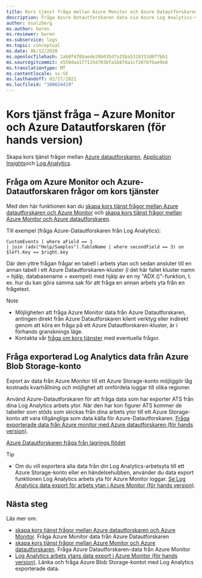 ```yaml
---
title: Kors tjänst fråga mellan Azure Monitor och Azure Datautforskaren (för hands version)
description: Fråga Azure Datautforskaren data via Azure Log Analytics-verktyg vice versa för att ansluta och analysera alla dina data på en och samma plats.
author: osalzberg
ms.author: bwren
ms.reviewer: bwren
ms.subservice: logs
ms.topic: conceptual
ms.date: 06/12/2020
ms.openlocfilehash: 1ab0f4f0baede20b035dfa15ba5319333d0f7bb1
ms.sourcegitcommit: e559daa1f7115d703bfa1b87da1cf267bf6ae9e8
ms.translationtype: MT
ms.contentlocale: sv-SE
ms.lasthandoff: 02/17/2021
ms.locfileid: "100624419"
---
```

# <a name="cross-service-query---azure-monitor-and-azure-data-explorer-preview"></a>Kors tjänst fråga – Azure Monitor och Azure Datautforskaren (för hands version)
Skapa kors tjänst frågor mellan [Azure datautforskaren](/azure/data-explorer/), [Application Insights](../app/app-insights-overview.md)och [Log Analytics](../logs/data-platform-logs.md).
## <a name="azure-monitor-and-azure-data-explorer-cross-service-querying"></a>Fråga om Azure Monitor och Azure-Datautforskaren frågor om kors tjänster
Med den här funktionen kan du [skapa kors tjänst frågor mellan Azure datautforskaren och Azure Monitor](/azure/data-explorer/query-monitor-data) och [skapa kors tjänst frågor mellan Azure Monitor och Azure datautforskaren](./azure-monitor-data-explorer-proxy.md).

Till exempel (fråga Azure-Datautforskaren från Log Analytics):
```kusto
CustomEvents | where aField == 1
| join (adx("Help/Samples").TableName | where secondField == 3) on $left.Key == $right.key
```
Där den yttre frågan frågar en tabell i arbets ytan och sedan ansluter till en annan tabell i ett Azure Datautforskaren-kluster (i det här fallet kluster namn = hjälp, databasename = exempel) med hjälp av en ny "ADX ()"-funktion, t. ex. hur du kan göra samma sak för att fråga en annan arbets yta från en frågetext.

> [!NOTE]
> * Möjligheten att fråga Azure Monitor data från Azure Datautforskaren, antingen direkt från Azure Datautforskaren klient verktyg eller indirekt genom att köra en fråga på ett Azure Datautforskaren-kluster, är i förhands gransknings läge.
> * Kontakta vår [fråga om kors tjänster](mailto:adxproxy@microsoft.com) med eventuella frågor.

## <a name="query-exported-log-analytics-data-from-azure-blob-storage-account"></a>Fråga exporterad Log Analytics data från Azure Blob Storage-konto

Export av data från Azure Monitor till ett Azure Storage-konto möjliggör låg kostnads kvarhållning och möjlighet att omfördela loggar till olika regioner.

Använd Azure-Datautforskaren för att fråga data som har exporter ATS från dina Log Analytics arbets ytor. När den har kon figurer ATS kommer de tabeller som stöds som skickas från dina arbets ytor till ett Azure Storage-konto att vara tillgängliga som data källa för Azure-Datautforskaren. [Fråga exporterade data från Azure monitor med Azure datautforskaren (för hands version)](../logs/azure-data-explorer-query-storage.md).

[Azure Datautforskaren fråga från lagrings flödet](media\azure-data-explorer-query-storage\exported-data-query.png)

>[!tip] 
> * Om du vill exportera alla data från din Log Analytics-arbetsyta till ett Azure Storage-konto eller en händelsehubben, använder du data export funktionen Log Analytics arbets yta för Azure Monitor loggar. [Se Log Analytics data export för arbets ytan i Azure Monitor (för hands version)](/azure/data-explorer/query-monitor-data).

## <a name="next-steps"></a>Nästa steg
Läs mer om:
* [skapa kors tjänst frågor mellan Azure datautforskaren och Azure Monitor](/azure/data-explorer/query-monitor-data). Fråga Azure Monitor data från Azure Datautforskaren
* [skapa kors tjänst frågor mellan Azure Monitor och Azure datautforskaren](./azure-monitor-data-explorer-proxy.md). Fråga Azure Datautforskaren-data från Azure Monitor
* [Log Analytics arbets ytans data export i Azure Monitor (för hands version)](/azure/data-explorer/query-monitor-data). Länka och fråga Azure Blob Storage-kontot med Log Analytics exporterade data.